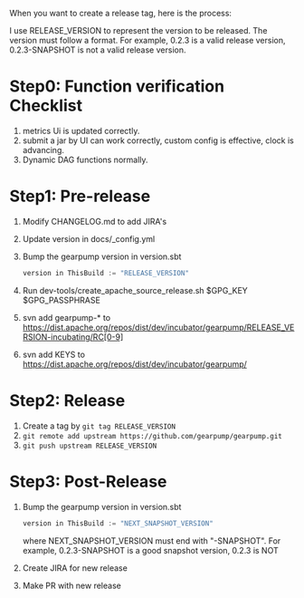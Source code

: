 When you want to create a release tag, here is the process:

I use RELEASE_VERSION to represent the version to be released. 
The version must follow a format. For example, 0.2.3 is a valid release version, 0.2.3-SNAPSHOT is not a valid release version.

Step0: Function verification Checklist
===================
1. metrics Ui is updated correctly.
2. submit a jar by UI can work correctly, custom config is effective, clock is advancing. 
3. Dynamic DAG functions normally. 

Step1: Pre-release
===================
1. Modify CHANGELOG.md to add JIRA's
2. Update version in docs/_config.yml
3. Bump the gearpump version in version.sbt 

   ```scala
   version in ThisBuild := "RELEASE_VERSION"
   ```
  
4. Run dev-tools/create_apache_source_release.sh $GPG_KEY $GPG_PASSPHRASE
5. svn add gearpump-* to https://dist.apache.org/repos/dist/dev/incubator/gearpump/RELEASE_VERSION-incubating/RC[0-9]
6. svn add KEYS to https://dist.apache.org/repos/dist/dev/incubator/gearpump/

Step2: Release
==================
1. Create a tag by ```git tag RELEASE_VERSION```
2. ```git remote add upstream https://github.com/gearpump/gearpump.git```
3. ```git push upstream RELEASE_VERSION```

Step3: Post-Release
==================
1. Bump the gearpump version in version.sbt
    
   ```scala
   version in ThisBuild := "NEXT_SNAPSHOT_VERSION"
   ```
   where NEXT_SNAPSHOT_VERSION must end with "-SNAPSHOT". For example, 0.2.3-SNAPSHOT is a good snapshot version, 0.2.3 is NOT
2. Create JIRA for new release
3. Make PR with new release

